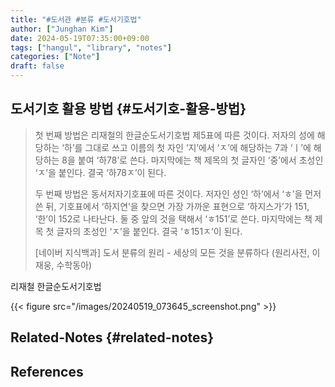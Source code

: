 ```yaml
---
title: "#도서관 #분류 #도서기호법"
author: ["Junghan Kim"]
date: 2024-05-19T07:35:00+09:00
tags: ["hangul", "library", "notes"]
categories: ["Note"]
draft: false
---
```


## 도서기호 활용 방법 {#도서기호-활용-방법}

> 첫 번째 방법은 리재철의 한글순도서기호법 제5표에 따른 것이다. 저자의 성에 해당하는 ‘하’를 그대로 쓰고 이름의 첫 자인 ‘지’에서 ‘ㅈ’에 해당하는 7과 ‘ㅣ’에 해당하는 8을 붙여 ‘하78’로 쓴다. 마지막에는 책 제목의 첫 글자인 ‘중’에서 초성인 ‘ㅈ’을 붙인다. 결국 ‘하78ㅈ’이 된다.
>
> 두 번째 방법은 동서저자기호표에 따른 것이다. 저자인 성인 ‘하’에서 ‘ㅎ’을 먼저 쓴 뒤, 기호표에서 ‘하지연’을 찾으면 가장 가까운 표현으로 ‘하지스가’가 151, ‘한’이 152로 나타난다. 둘 중 앞의 것을 택해서 ‘ㅎ151’로 쓴다. 마지막에는 책 제목 첫 글자의 초성인 ‘ㅈ’을 붙인다. 결국 ‘ㅎ151ㅈ’이 된다.
>
> [네이버 지식백과] 도서 분류의 원리 - 세상의 모든 것을 분류하다 (원리사전, 이재웅, 수학동아)

리재철 한글순도서기호법

{{< figure src="/images/20240519_073645_screenshot.png" >}}


## Related-Notes {#related-notes}

## References

<style>.csl-entry{text-indent: -1.5em; margin-left: 1.5em;}</style><div class="csl-bib-body">
</div>
